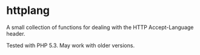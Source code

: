 # httplang
A small collection of functions for dealing with the HTTP Accept-Language header.

Tested with PHP 5.3. May work with older versions.